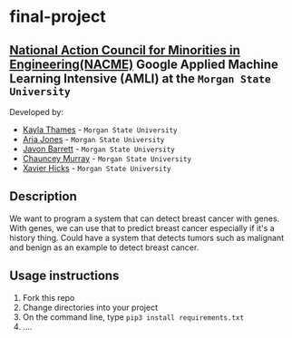 <!--
Name of your teams' final project
-->
# final-project
## [National Action Council for Minorities in Engineering(NACME)](https://www.nacme.org) Google Applied Machine Learning Intensive (AMLI) at the `Morgan State University`

<!--
List all of the members who developed the project and
link to each members respective GitHub profile
-->
Developed by: 
- [Kayla Thames](https://github.com/ka-city) - `Morgan State University`
- [Aria Jones](https://github.com/arjon8) - `Morgan State University` 
- [Javon Barrett](https://github.com/javonbarrett) - `Morgan State University` 
- [Chauncey Murray](https://github.com/chaunceym123) - `Morgan State University`
- [Xavier Hicks](https://github.com/XavierHicks) - `Morgan State University`
## Description
<!-- -->
We want to program a system that can detect breast cancer with genes. With genes, we can use that to predict breast cancer especially if it's a history thing. Could have a system that detects tumors such as malignant and  benign as an example to detect breast cancer.

## Usage instructions
<!--

-->
1. Fork this repo
2. Change directories into your project
3. On the command line, type `pip3 install requirements.txt`
4. ....
